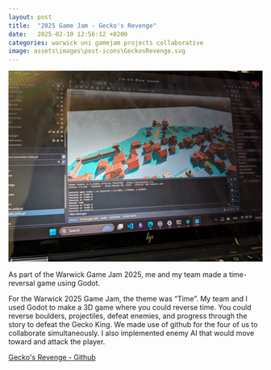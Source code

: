 ```yaml
---
layout: post
title:  "2025 Game Jam - Gecko's Revenge"
date:   2025-02-10 12:56:12 +0200
categories: warwick uni gamejam projects collaborative
image: assets\images\post-icons\GeckosRevenge.svg
---
```


![Gecko's Revenge](/assets/images/GameJam.jpg)

As part of the Warwick Game Jam 2025, me and my team made a time-reversal game using Godot. 

For the Warwick 2025 Game Jam, the theme was “Time”.  My team and I used Godot to make a 3D game where you could reverse time. You could reverse boulders, projectiles, defeat enemies, and progress through the story to defeat the Gecko King. We made use of github for the four of us to collaborate simultaneously. I also implemented enemy AI that would move toward and attack the player.

[Gecko's Revenge - Github](https://github.com/olly192/game-jam-2025/tree/main)




